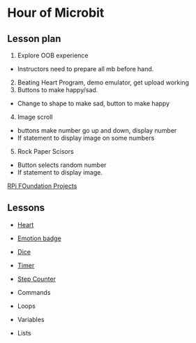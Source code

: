 # Hour of Microbit

## Lesson plan


1. Explore OOB experience
  * Instructors need to prepare all mb before hand. 
2. Beating Heart Program, demo emulator, get upload working
3. Buttons to make happy/sad. 
  * Change to shape to make sad, button to make happy
4. Image scroll
  * buttons make number go up and down, display number
  * If statement to display image on some numbers
5. Rock Paper Scisors
  * Button selects random number
  * If statement to display image. 


[RPi FOundation Projects](https://projects.raspberrypi.org/en/projects?hardware%5B%5D=microbit)


## Lessons

* [Heart](https://microbit.org/projects/make-it-code-it/beating-heart/)
* [Emotion badge](https://microbit.org/projects/make-it-code-it/emotion-badge/)
* [Dice](https://microbit.org/projects/make-it-code-it/dice/)
* [Timer](https://projects.raspberrypi.org/en/projects/against-the-clock)
* [Step Counter](https://microbit.org/projects/make-it-code-it/step-counter/)


* Commands
* Loops
* Variables
* Lists


